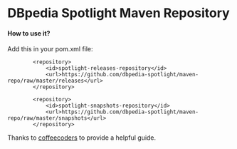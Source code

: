 DBpedia Spotlight Maven Repository
==========

#### How to use it?

Add this in your pom.xml file:
```
        <repository>
            <id>spotlight-releases-repository</id>
            <url>https://github.com/dbpedia-spotlight/maven-repo/raw/master/releases</url>
        </repository>
        
        <repository>
            <id>spotlight-snapshots-repository</id>
            <url>https://github.com/dbpedia-spotlight/maven-repo/raw/master/snapshots</url>
        </repository>
```


Thanks to [coffeecoders](http://coffeecoders.de/2011/09/using-github-as-a-personal-maven-repository/) to provide a helpful guide.
